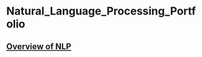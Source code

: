 # Natural_Language_Processing_Portfolio

## [Overview of NLP](https://github.com/d-park7/Natural_Language_Processing_Portfolio/blob/main/Homework0/Overview_of_NLP.pdf)

